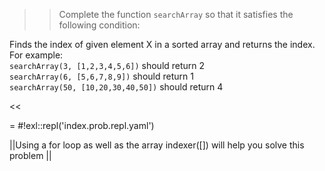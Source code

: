 >>Complete the function <code>searchArray</code> so that it satisfies the following condition:
<p>Finds the index of given element X in a sorted array and returns the index.<br/>
For example:<br/>
<code>searchArray(3, [1,2,3,4,5,6])</code> should return 2 <br/>
<code>searchArray(6, [5,6,7,8,9])</code> should return 1 <br/>
<code>searchArray(50, [10,20,30,40,50])</code> should return 4 </p><<

= #!exl::repl('index.prob.repl.yaml')

||Using a for loop as well as the array indexer([]) will help you solve this problem ||